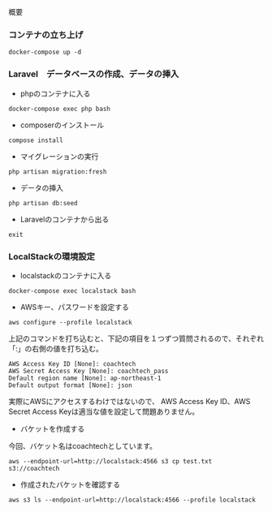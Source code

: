 概要

### コンテナの立ち上げ
```
docker-compose up -d
```

### Laravel　データベースの作成、データの挿入

- phpのコンテナに入る
```
docker-compose exec php bash
```

- composerのインストール
```
compose install
```

- マイグレーションの実行
```
php artisan migration:fresh
```

- データの挿入
```
php artisan db:seed
```

- Laravelのコンテナから出る
```
exit
```

### LocalStackの環境設定

- localstackのコンテナに入る
```
docker-compose exec localstack bash
```

- AWSキー、パスワードを設定する
```
aws configure --profile localstack
```

上記のコマンドを打ち込むと、下記の項目を１つずつ質問されるので、それぞれ「:」の右側の値を打ち込む。
```
AWS Access Key ID [None]: coachtech
AWS Secret Access Key [None]: coachtech_pass
Default region name [None]: ap-northeast-1
Default output format [None]: json
```

実際にAWSにアクセスするわけではないので、
AWS Access Key ID、AWS Secret Access Keyは適当な値を設定して問題ありません。

- バケットを作成する

今回、バケット名はcoachtechとしています。
```
aws --endpoint-url=http://localstack:4566 s3 cp test.txt s3://coachtech
```

- 作成されたバケットを確認する
```
aws s3 ls --endpoint-url=http://localstack:4566 --profile localstack
```